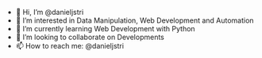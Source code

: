 - 👋 Hi, I’m @danieljstri
- 👀 I’m interested in Data Manipulation, Web Development and Automation
- 🌱 I’m currently learning Web Development with Python
- 💞️ I’m looking to collaborate on Developments
- 📫 How to reach me: @danieljstri

<!---
danieljstri/danieljstri is a ✨ special ✨ repository because its `README.md` (this file) appears on your GitHub profile.
You can click the Preview link to take a look at your changes.
--->
